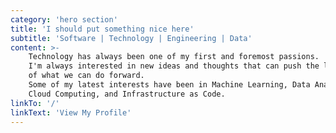 ```yaml
---
category: 'hero section'
title: 'I should put something nice here'
subtitle: 'Software | Technology | Engineering | Data'
content: >-
    Technology has always been one of my first and foremost passions. 
    I'm always interested in new ideas and thoughts that can push the limits
    of what we can do forward.
    Some of my latest interests have been in Machine Learning, Data Analysis,
    Cloud Computing, and Infrastructure as Code.
linkTo: '/'
linkText: 'View My Profile'
---
```

